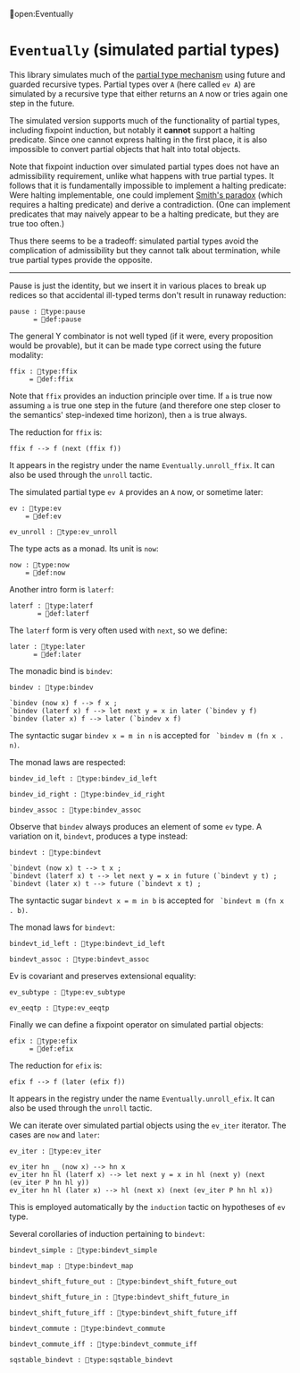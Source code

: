 open:Eventually
# `Eventually` (simulated partial types)

This library simulates much of the [partial type
mechanism](../type-theory.html#partial-types) using future and guarded
recursive types.  Partial types over `A` (here called `ev A`) are
simulated by a recursive type that either returns an `A` now or tries
again one step in the future.

The simulated version supports much of the functionality of partial
types, including fixpoint induction, but notably it **cannot** support
a halting predicate.  Since one cannot express halting in the first
place, it is also impossible to convert partial objects that halt into
total objects.

Note that fixpoint induction over simulated partial types does not
have an admissibility requirement, unlike what happens with true
partial types.  It follows that it is fundamentally impossible to
implement a halting predicate:  Were halting implementable, one could
implement [Smith's paradox](smith-paradox.html) (which requires a
halting predicate) and derive a contradiction.  (One can implement
predicates that may naively appear to be a halting predicate, but they
are true too often.)

Thus there seems to be a tradeoff: simulated partial types avoid the
complication of admissibility but they cannot talk about termination,
while true partial types provide the opposite.

---

Pause is just the identity, but we insert it in various places to
break up redices so that accidental ill-typed terms don't result in
runaway reduction:

    pause : type:pause
          = def:pause

The general Y combinator is not well typed (if it were, every
proposition would be provable), but it can be made type correct using
the future modality:

    ffix : type:ffix
         = def:ffix

Note that `ffix` provides an induction principle over time.  If `a` is
true now assuming `a` is true one step in the future (and therefore one
step closer to the semantics' step-indexed time horizon), then `a` is
true always.

The reduction for `ffix` is:

    ffix f --> f (next (ffix f))

It appears in the registry under the name `Eventually.unroll_ffix`.  It can
also be used through the `unroll` tactic.


The simulated partial type `ev A` provides an `A` now, or sometime later:

    ev : type:ev
        = def:ev

    ev_unroll : type:ev_unroll

The type acts as a monad.  Its unit is `now`:

    now : type:now
        = def:now

Another intro form is `laterf`:

    laterf : type:laterf
           = def:laterf

The `laterf` form is very often used with `next`, so we define:

    later : type:later
          = def:later

The monadic bind is `bindev`:

    bindev : type:bindev

    `bindev (now x) f --> f x ;
    `bindev (laterf x) f --> let next y = x in later (`bindev y f)
    `bindev (later x) f --> later (`bindev x f)

The syntactic sugar `bindev x = m in n` is accepted for 
`` `bindev m (fn x . n)``.

The monad laws are respected:

    bindev_id_left : type:bindev_id_left

    bindev_id_right : type:bindev_id_right

    bindev_assoc : type:bindev_assoc


Observe that `bindev` always produces an element of some `ev` type.  A
variation on it, `bindevt`, produces a type instead:

    bindevt : type:bindevt

    `bindevt (now x) t --> t x ;
    `bindevt (laterf x) t --> let next y = x in future (`bindevt y t) ;
    `bindevt (later x) t --> future (`bindevt x t) ;

The syntactic sugar `bindevt x = m in b` is accepted for 
`` `bindevt m (fn x . b)``.

The monad laws for `bindevt`:

    bindevt_id_left : type:bindevt_id_left

    bindevt_assoc : type:bindevt_assoc


Ev is covariant and preserves extensional equality:

    ev_subtype : type:ev_subtype

    ev_eeqtp : type:ev_eeqtp


Finally we can define a fixpoint operator on simulated partial objects:

    efix : type:efix
         = def:efix

The reduction for `efix` is:

    efix f --> f (later (efix f))

It appears in the registry under the name `Eventually.unroll_efix`.  It can
also be used through the `unroll` tactic.


We can iterate over simulated partial objects using the `ev_iter` iterator.
The cases are `now` and `later`:

    ev_iter : type:ev_iter

    ev_iter hn _ (now x) --> hn x
    ev_iter hn hl (laterf x) --> let next y = x in hl (next y) (next (ev_iter P hn hl y))
    ev_iter hn hl (later x) --> hl (next x) (next (ev_iter P hn hl x))

This is employed automatically by the `induction` tactic on hypotheses
of `ev` type.

Several corollaries of induction pertaining to `bindevt`:

    bindevt_simple : type:bindevt_simple

    bindevt_map : type:bindevt_map

    bindevt_shift_future_out : type:bindevt_shift_future_out

    bindevt_shift_future_in : type:bindevt_shift_future_in

    bindevt_shift_future_iff : type:bindevt_shift_future_iff

    bindevt_commute : type:bindevt_commute

    bindevt_commute_iff : type:bindevt_commute_iff

    sqstable_bindevt : type:sqstable_bindevt
